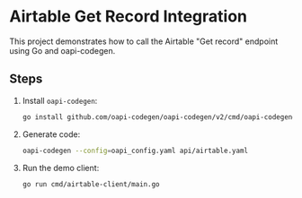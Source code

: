 # Airtable Get Record Integration

This project demonstrates how to call the Airtable "Get record" endpoint using Go and oapi-codegen.

## Steps

1. Install `oapi-codegen`:
   ```bash
   go install github.com/oapi-codegen/oapi-codegen/v2/cmd/oapi-codegen@latest
   ```

2. Generate code:
   ```bash
   oapi-codegen --config=oapi_config.yaml api/airtable.yaml
   ```

3. Run the demo client:
   ```bash
   go run cmd/airtable-client/main.go
   ```
